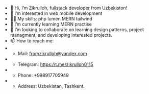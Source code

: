 - 👋 Hi, I’m Zikrulloh, fullstack developer from Uzbekiston!
- 👀 I’m interested in web mobile development
- 🐱‍👤 My skills: php lumen MERN tailwind
- 🌱 I’m currently learning MERN practise
- 💞️ I’m looking to collaborate on learning design patterns, project managment, and developing interested projects.
- 📫 How to reach me:
- - Mail: fromzikrulloh@yandex.com
- - Telegram: https://t.me/zikrulloh0115
- - Phone: +998917705949
- - Address: Uzbekistan, Tashkent.
